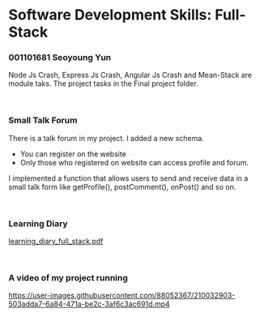 # Software Development Skills: Full-Stack
### 001101681 Seoyoung Yun
Node Js Crash, Express Js Crash, Angular Js Crash and Mean-Stack are module taks. 
The project tasks in the Final project folder.

<br>

### Small Talk Forum
There is a talk forum in my project. I added a new schema.

- You can register on the website
- Only those who registered on website can access profile and forum.

I implemented a function that allows users to send and receive data in a small talk form like getProfile(), postComment(), onPost() and so on.

<br>


### Learning Diary
[learning_diary_full_stack.pdf](https://github.com/syoung102/Software-Development-Skills-Full-Stack/files/10317051/learning_diary_full_stack.pdf)

<br>


### A video of my project running
https://user-images.githubusercontent.com/88052367/210032903-503adda7-6a84-471a-be2c-3af6c3ac691d.mp4
